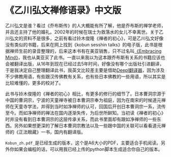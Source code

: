 # 《乙川弘文禅修语录》中文版

乙川弘文是谁？看过《乔布斯传》的人大概能有所了解，他是乔布斯的禅学老师，并且还主持了他的婚礼。2002年的时候在瑞士为救落水的女儿不幸离世。关于乙川弘文的资料不是很多，之前有看过铃木俊隆《禅者的初心》，可是乙川弘文好像没有类似的书籍，后来在网上找到《kobun sesshin talks》的电子版，此书是根据禅师生前的录音整理的，后来这本书有在美亚销售，只不过名叫[《Embracing Mind》](https://www.amazon.com/Embracing-Mind-Talks-Kobun-Otogawa/dp/099853742X)，我也从美亚买了此书。一直以来我以为这本跟乔布斯有关系的书籍应该也会被翻译出版，从16年到现在已经过去5年时间，好像没有哪个出版社引进翻译，于是我决定自己整理翻译此书，我英文比较差主要是借助[Deepl翻译器](www.deepl.com)，因为涉及不少佛教用语，有些跟汉传佛教有关系，也有些日本佛教的一些用语，所以其实是比较难懂的，更多的校对了。

此书与铃木俊隆的《禅者的初心》相比，有更多的修行的细节了。日本曹洞宗源于中国的曹洞宗，宁波的天童禅寺被日本曹洞宗奉为祖庭，因为在南宋的时候道元禅师在天童寺学法，并得到当时如净禅师的认可，回国后开创日本曹洞宗一系，流传至今。而如净禅师的禅法在国内逐渐失传，为后世所鲜知。当初读《禅者的初心》时并没有看到日本曹洞宗的这层传承关系，而此书里面却有跟如净禅师的一些东西。另外如果想更深的了解日本曹洞宗教法以及一些跟中国的关联可以看看道元禅师的《正法眼藏》一书，国内有翻译版。

`Kobun_zh.pdf_`是已经生成的版本，这个是A6大小的PDF，主要适合手机阅读。另外你如果会编程的话，可以用我已经上传的python脚本生成适合你自己的版本。

